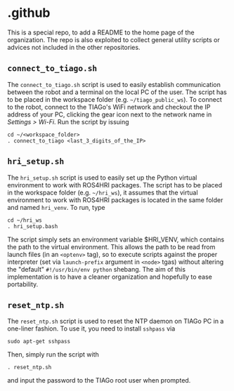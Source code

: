 # .github
This is a special repo, to add a README to the home page of the organization.
The repo is also exploited to collect general utility scripts or advices not included in the other repositories.

## `connect_to_tiago.sh`
The `connect_to_tiago.sh` script is used to easily establish communication between the robot and a terminal on the local PC of the user. The script has to be placed in the workspace folder (e.g. `~/tiago_public_ws`).
To connect to the robot, connect to the TIAGo's WiFi network and checkout the IP address of your PC, clicking the gear icon next to the network name in _Settings > Wi-Fi_. Run the script by issuing
```
cd ~/<workspace_folder>
. connect_to_tiago <last_3_digits_of_the_IP> 
```

## `hri_setup.sh`
The `hri_setup.sh` script is used to easily set up the Python virtual environment to work with ROS4HRI packages. The script has to be placed in the workspace folder (e.g. `~/hri_ws`), it assumes that the virtual environment to work with ROS4HRI packages is located in the same folder and named `hri_venv`.
To run, type
```
cd ~/hri_ws
. hri_setup.bash
```
The script simply sets an environment variable $HRI_VENV, which contains the path to the virtual environment. This allows the path to be read from launch files (in an `<optenv>` tag), so to execute scripts against the proper interpreter (set via `launch-prefix` argument in `<node>` tgas) without altering the "default" `#!/usr/bin/env python` shebang. The aim of this implementation is to have a cleaner organization and hopefully to ease portability. 

## `reset_ntp.sh`
The `reset_ntp.sh` script is used to reset the NTP daemon on TIAGo PC in a one-liner fashion. To use it, you need to install `sshpass` via
```
sudo apt-get sshpass
```
Then, simply run the script with
```
. reset_ntp.sh
```
and input the password to the TIAGo root user when prompted.

